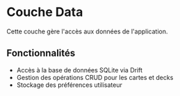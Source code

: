 # Couche Data

Cette couche gère l'accès aux données de l'application.

## Fonctionnalités
- Accès à la base de données SQLite via Drift
- Gestion des opérations CRUD pour les cartes et decks
- Stockage des préférences utilisateur